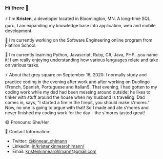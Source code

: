 ### Hi there 👋

⚡ I'm **Kristen**, a developer located in Bloomington, MN. A long-time SQL guru, I am expanding my knowledge base into application, web and mobile development.

🔭 I’m currently working on the Software Engineering online program from Flatiron School.

🌱 I’m currently learning Python, Javascript, Ruby, C#, Java, PHP...you name it! I am really enjoying understanding how various languages relate and take on various tasks.

⚡ About that grey square on September 16, 2020: I normally study and practice coding in the evening after work and after working on Duolingo (French, Spanish, Portuguese and Italian!). That evening, I had gotten to my coding work while my dad had been messing around outside; he likes to tinker with stuff around the house when my husband is traveling. Dad comes in, says, "I started a fire in the firepit, you should make s'mores." Now, no one is going to argue with that! So I made and ate s'mores and never finished my coding work for the day - the s'mores tasted great!

😄 Pronouns: She/Her

💬 Contact Information:
- Twitter: [@kinnear_ohlmann](https://twitter.com/kinnear_ohlmann)
- LinkedIn: [in/kristenkinnearohlmann/](https://www.linkedin.com/in/kristenkinnearohlmann/)
- Email: [kristenkinnearohlmann@gmail.com](mailto:kristenkinnearohlmann@gmail.com)

<!--
**kristenkinnearohlmann/kristenkinnearohlmann** is a ✨ _special_ ✨ repository because its `README.md` (this file) appears on your GitHub profile.

Here are some ideas to get you started:

- 🔭 I’m currently working on ...
- 🌱 I’m currently learning ...
- 👯 I’m looking to collaborate on ...
- 🤔 I’m looking for help with ...
- 💬 Ask me about ...
- 📫 How to reach me: ...
- 😄 Pronouns: ...
- ⚡ Fun fact: ...
-->
